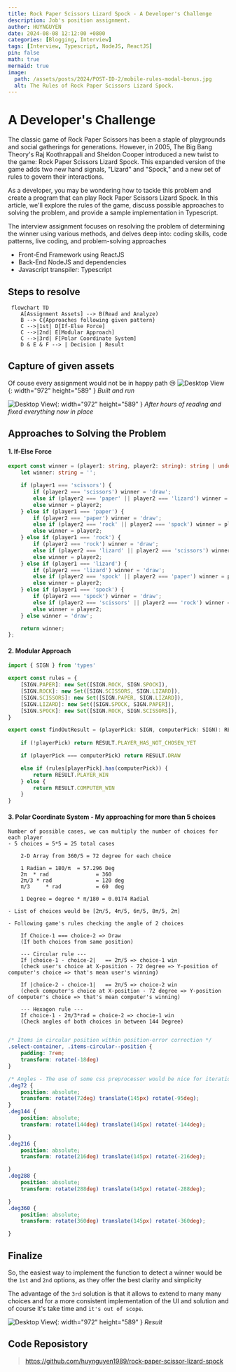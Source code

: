 ```yaml
---
title: Rock Paper Scissors Lizard Spock - A Developer's Challenge
description: Job's position assignment.
author: HUYNGUYEN	
date: 2024-08-08 12:12:00 +0800
categories: [Blogging, Interview]
tags: [Interview, Typescript, NodeJS, ReactJS]
pin: false
math: true
mermaid: true
image:
  path: /assets/posts/2024/POST-ID-2/mobile-rules-modal-bonus.jpg
  alt: The Rules of Rock Paper Scissors Lizard Spock.
---
```

<!-- POST-ID-2 -->
# A Developer's Challenge

The classic game of Rock Paper Scissors has been a staple of playgrounds and social gatherings for generations. However, in 2005, The Big Bang Theory's Raj Koothrappali and Sheldon Cooper introduced a new twist to the game: Rock Paper Scissors Lizard Spock. This expanded version of the game adds two new hand signals, "Lizard" and "Spock," and a new set of rules to govern their interactions.

As a developer, you may be wondering how to tackle this problem and create a program that can play Rock Paper Scissors Lizard Spock. In this article, we'll explore the rules of the game, discuss possible approaches to solving the problem, and provide a sample implementation in Typescript.

The interview assignment focuses on resolving the problem of determining the winner using various methods, and delves deep into: coding skills, code patterns, live coding, and problem-solving approaches 

- Front-End Framework using ReactJS
- Back-End NodeJS and dependencies
- Javascript transpiler: Typescript

## Steps to resolve

```mermaid
 flowchart TD
    A[Assignment Assets] --> B(Read and Analyze)
    B --> C{Approaches following given pattern}
    C -->|1st| D[If-Else Force]
    C -->|2nd| E[Modular Approach]
    C -->|3rd| F[Polar Coordinate System]
    D & E & F --> | Decision | Result
```

## Capture of given assets

Of couse every assignment would not be in happy path :cry:
![Desktop View](assets/posts/2024/POST-ID-2/ScreenShot-1.jpg){: width="972" height="589" }
_Built and run_


![Desktop View](assets/posts/2024/POST-ID-2/ScreenShot-2.jpg){: width="972" height="589" }
_After hours of reading and fixed everything now in place_


## Approaches to Solving the Problem

#### 1. If-Else Force 
```typescript
export const winner = (player1: string, player2: string): string | undefined => {
	let winner: string = '';

	if (player1 === 'scissors') {
		if (player2 === 'scissors') winner = 'draw';
		else if (player2 === 'paper' || player2 === 'lizard') winner = player1;
		else winner = player2;
	} else if (player1 === 'paper') {
		if (player2 === 'paper') winner = 'draw';
		else if (player2 === 'rock' || player2 === 'spock') winner = player1;
		else winner = player2;
	} else if (player1 === 'rock') {
		if (player2 === 'rock') winner = 'draw';
		else if (player2 === 'lizard' || player2 === 'scissors') winner = player1;
		else winner = player2;
	} else if (player1 === 'lizard') {
		if (player2 === 'lizard') winner = 'draw';
		else if (player2 === 'spock' || player2 === 'paper') winner = player1;
		else winner = player2;
	} else if (player1 === 'spock') {
		if (player2 === 'spock') winner = 'draw';
		else if (player2 === 'scissors' || player2 === 'rock') winner = player1;
		else winner = player2;
	} else winner = 'draw';

	return winner;
};
```
#### 2. Modular Approach

```Typescript
import { SIGN } from 'types'

export const rules = {
	[SIGN.PAPER]: new Set([SIGN.ROCK, SIGN.SPOCK]),
	[SIGN.ROCK]: new Set([SIGN.SCISSORS, SIGN.LIZARD]),
	[SIGN.SCISSORS]: new Set([SIGN.PAPER, SIGN.LIZARD]),
	[SIGN.LIZARD]: new Set([SIGN.SPOCK, SIGN.PAPER]),
	[SIGN.SPOCK]: new Set([SIGN.ROCK, SIGN.SCISSORS]),
}
```

```typescript
export const findOutResult = (playerPick: SIGN, computerPick: SIGN): RESULT => {
	
	if (!playerPick) return RESULT.PLAYER_HAS_NOT_CHOSEN_YET

	if (playerPick === computerPick) return RESULT.DRAW

	else if (rules[playerPick].has(computerPick)) {
		return RESULT.PLAYER_WIN
	} else {
		return RESULT.COMPUTER_WIN
	}
}
```


#### 3. Polar Coordinate System  - My approaching for more than 5 choices

```text
Number of possible cases, we can multiply the number of choices for each player
- 5 choices = 5*5 = 25 total cases

	2-D Array from 360/5 = 72 degree for each choice
	
	1 Radian = 180/π  = 57.296 Deg
	2π 	* rad   			= 360
	2π/3 * rad 				= 120 deg
	π/3 	* rad  			= 60  deg
	
	1 Degree = degree * π/180 = 0.0174 Radial

- List of choices would be [2π/5, 4π/5, 6π/5, 8π/5, 2π]

- Following game's rules checking the angle of 2 choices

	If Choice-1 === choice-2 => Draw
	(If both choices from same position)
	
	--- Circular rule ---
	If |choice-1 - choice-2|   == 2π/5 => choice-1 win 
	(check user's choice at X-position - 72 degree => Y-position of computer's choice => that's mean user's winning)

	If |choice-2 - choice-1|   == 2π/5 => choice-2 win
	(check computer's choice at X-position - 72 degree => Y-position of computer's choice => that's mean computer's winning)

	--- Hexagon rule ---
	If choice-1 - 2π/3*rad = choice-2 => chocie-1 win
	(Check angles of both choices in between 144 Degree)
```

```css

/* Items in circular position within position-error correction */
.select-container, .items-circular--position {
	padding: 7rem;
	transform: rotate(-18deg)
}

/* Angles - The use of some css preprocessor would be nice for iteration*/
.deg72 {
	position: absolute;
	transform: rotate(72deg) translate(145px) rotate(-95deg);
}
.deg144 {
	position: absolute;
	transform: rotate(144deg) translate(145px) rotate(-144deg);

}
.deg216 {
	position: absolute;
	transform: rotate(216deg) translate(145px) rotate(-216deg);

}
.deg288 {
	position: absolute;
	transform: rotate(288deg) translate(145px) rotate(-288deg);

}
.deg360 {
	position: absolute;
	transform: rotate(360deg) translate(145px) rotate(-360deg);

}

```


## Finalize

So, the easiest way to implement the function to detect a winner would be the `1st` and `2nd` options, as they offer the best clarity and simplicity

The advantage of the `3rd` solution is that it allows to extend to many many choices and for a more consistent implementation of the UI and solution and of course it's take time and `it's out of scope`.

![Desktop View](assets/posts/2024/POST-ID-2/rock-paper-scissors-spock-lizard.gif){: width="972" height="589" }
_Result_

## Code Reposistory

> https://github.com/huynguyen1989/rock-paper-scissor-lizard-spock

